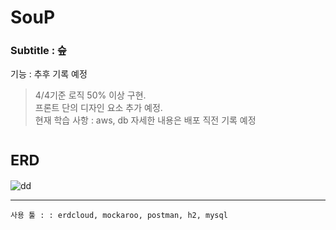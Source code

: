 <h1>SouP </h1>
<h3>Subtitle : 슾</h3>

기능 :  추후 기록 예정

 >4/4기준 로직 50% 이상 구현.  
 >프론트 단의 디자인 요소 추가 예정.  
 >현재 학습 사항 : aws, db
 >자세한 내용은 배포 직전 기록 예정


 # <small>ERD</small>

![dd](https://user-images.githubusercontent.com/94730032/161501482-63a008af-a6ba-4694-ac68-9f8861138cbe.png)
<hr>

 `사용 툴 : : erdcloud, mockaroo, postman, h2, mysql`
